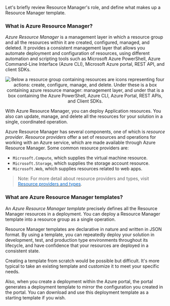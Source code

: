 
Let's briefly review Resource Manager's role, and define what makes up a Resource Manager template.

### What is Azure Resource Manager?

*Azure Resource Manager* is a management layer in which a resource group and all the resources within it are created, configured, managed, and deleted. It provides a consistent management layer that allows you automate deployment and configuration of resources, using different automation and scripting tools such as Microsoft Azure PowerShell, Azure Command-Line Interface (Azure CLI), Microsoft Azure portal, REST API, and client SDKs.

<p style="text-align:center;"><img src="../Linked_Image_Files/resouremanager.png" alt="Below a resource group containing resources are icons representing four actions: create, configure, manage, and delete. Under these is a box containing azure resource manager: management layer, and under that is a box containing the Azure PowerShell, Azure CLI, Azure Portal, REST APIs, and Client SDKs."></p>

With Azure Resource Manager, you can deploy Application resources. You also can update, manage, and delete all the resources for your solution in a single, coordinated operation.

Azure Resource Manager has several components, one of which is *resource provider*. *Resource providers* offer a set of resources and operations for working with an Azure service, which are made available through Azure Resource Manager. Some common resource providers are:

- `Microsoft.Compute`, which supplies the virtual machine resource.
- `Microsoft.Storage`, which supplies the storage account resource.
- `Microsoft.Web`, which supplies resources related to web apps.


> Note: For more detail about resource providers and types, visit <a href="https://docs.microsoft.com/en-us/azure/azure-resource-manager/resource-manager-supported-services" target="_blank"><span style="color: #0066cc;" color="#0066cc">Resource providers and types</span></a>.</p>


### What are Azure Resource Manager templates?

An *Azure Resource Manager template* precisely defines all the Resource Manager resources in a deployment. You can deploy a Resource Manager template into a resource group as a single operation.

Resource Manager templates are declarative in nature and written in JSON format. By using a template, you can repeatedly deploy your solution in development, test, and production type environments throughout its lifecycle, and have confidence that your resources are deployed in a consistent state.

Creating a template from scratch would be possible but difficult. It's more typical to take an existing template and customize it to meet your specific needs.

Also, when you create a deployment within the Azure portal, the portal generates a deployment template to mirror the configuration you created in the portal. You can download and use this deployment template as a starting template if you wish.



